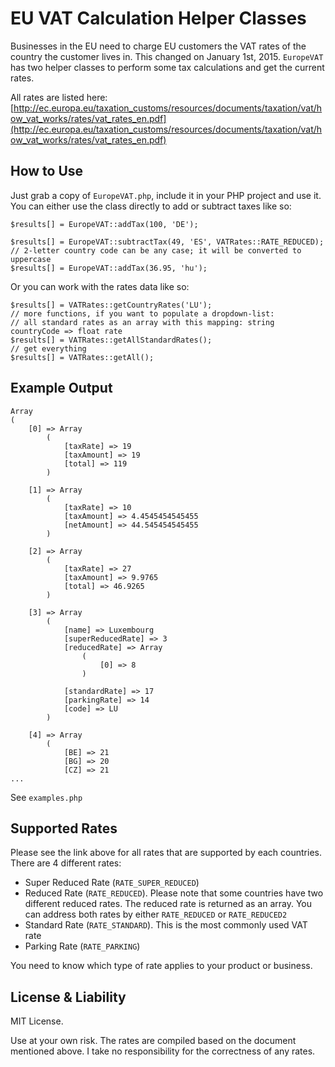 # EU VAT Calculation Helper Classes

Businesses in the EU need to charge EU customers the VAT rates of the country the customer lives in.
This changed on January 1st, 2015. `EuropeVAT` has two helper classes to perform some tax calculations
and get the current rates.

All rates are listed here: [http://ec.europa.eu/taxation_customs/resources/documents/taxation/vat/how_vat_works/rates/vat_rates_en.pdf](http://ec.europa.eu/taxation_customs/resources/documents/taxation/vat/how_vat_works/rates/vat_rates_en.pdf)

## How to Use

Just grab a copy of `EuropeVAT.php`, include it in your PHP project and use it. You can either use the class directly to
add or subtract taxes like so:

    $results[] = EuropeVAT::addTax(100, 'DE');

    $results[] = EuropeVAT::subtractTax(49, 'ES', VATRates::RATE_REDUCED);
    // 2-letter country code can be any case; it will be converted to uppercase
    $results[] = EuropeVAT::addTax(36.95, 'hu');

Or you can work with the rates data like so:

    $results[] = VATRates::getCountryRates('LU');
    // more functions, if you want to populate a dropdown-list:
    // all standard rates as an array with this mapping: string countryCode => float rate
    $results[] = VATRates::getAllStandardRates();
    // get everything
    $results[] = VATRates::getAll();

## Example Output

    Array
    (
        [0] => Array
            (
                [taxRate] => 19
                [taxAmount] => 19
                [total] => 119
            )

        [1] => Array
            (
                [taxRate] => 10
                [taxAmount] => 4.4545454545455
                [netAmount] => 44.545454545455
            )

        [2] => Array
            (
                [taxRate] => 27
                [taxAmount] => 9.9765
                [total] => 46.9265
            )

        [3] => Array
            (
                [name] => Luxembourg
                [superReducedRate] => 3
                [reducedRate] => Array
                    (
                        [0] => 8
                    )

                [standardRate] => 17
                [parkingRate] => 14
                [code] => LU
            )

        [4] => Array
            (
                [BE] => 21
                [BG] => 20
                [CZ] => 21
    ...

See `examples.php`

## Supported Rates

Please see the link above for all rates that are supported by each countries. There are 4 different rates:

* Super Reduced Rate (`RATE_SUPER_REDUCED`)
* Reduced Rate (`RATE_REDUCED`). Please note that some countries have two different reduced rates. The reduced rate is returned as an array. You can address both rates by either `RATE_REDUCED` or `RATE_REDUCED2`
* Standard Rate (`RATE_STANDARD`). This is the most commonly used VAT rate
* Parking Rate (`RATE_PARKING`)

You need to know which type of rate applies to your product or business.

## License & Liability

MIT License.

Use at your own risk. The rates are compiled based on the document mentioned above. I take no responsibility for the correctness of any rates.